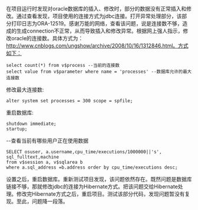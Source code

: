 ﻿在项目运行时发现对oracle数据库的插入、修改时，部分的数据没有正常插入和修改。通过查看发现，项目使用的连接方式为jdbc连接。打开异常处理部分，该部分打印日志为ORA-12519。感谢万能的网络，查看该问题，说是连接数不够，造成的生成connection不正常，从而导致插入和修改异常。根据网上强人指示，修改oracle的连接数。具体方式为：http://www.cnblogs.com/ungshow/archive/2008/10/16/1312846.html。方式如下：<br/>
```
select count(*) from v$process --当前的连接数
select value from v$parameter where name = 'processes' --数据库允许的最大连接数
```
修改最大连接数:
```
alter system set processes = 300 scope = spfile;
```

重启数据库:
```
shutdown immediate;
startup;
```

--查看当前有哪些用户正在使用数据
```
SELECT osuser, a.username,cpu_time/executions/1000000||'s', sql_fulltext,machine 
from v$session a, v$sqlarea b
where a.sql_address =b.address order by cpu_time/executions desc;
```
设置之后，重启数据库。重新测试项目发现，该问题依然存在。既然问题是数据库链接不够，那就修改jdbc的连接为Hibernate方式。把该问题交给Hibernate处理。修改完Hibernate方式之后，重启项目。测试该部分代码，发现问题暂没有复现。至此，问题降一段落。